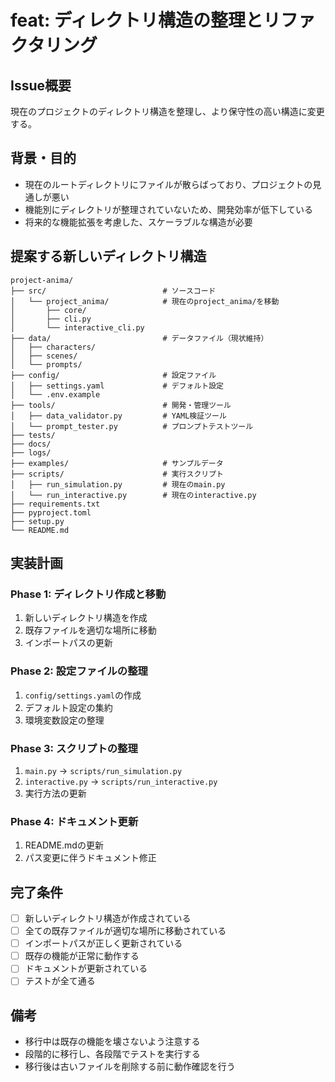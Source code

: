 # feat: ディレクトリ構造の整理とリファクタリング

## Issue概要
現在のプロジェクトのディレクトリ構造を整理し、より保守性の高い構造に変更する。

## 背景・目的
- 現在のルートディレクトリにファイルが散らばっており、プロジェクトの見通しが悪い
- 機能別にディレクトリが整理されていないため、開発効率が低下している
- 将来的な機能拡張を考慮した、スケーラブルな構造が必要

## 提案する新しいディレクトリ構造

```
project-anima/
├── src/                          # ソースコード
│   └── project_anima/            # 現在のproject_anima/を移動
│       ├── core/
│       ├── cli.py
│       └── interactive_cli.py
├── data/                         # データファイル（現状維持）
│   ├── characters/
│   ├── scenes/
│   └── prompts/
├── config/                       # 設定ファイル
│   ├── settings.yaml             # デフォルト設定
│   └── .env.example
├── tools/                        # 開発・管理ツール
│   ├── data_validator.py         # YAML検証ツール
│   └── prompt_tester.py          # プロンプトテストツール
├── tests/
├── docs/
├── logs/
├── examples/                     # サンプルデータ
├── scripts/                      # 実行スクリプト
│   ├── run_simulation.py         # 現在のmain.py
│   └── run_interactive.py        # 現在のinteractive.py
├── requirements.txt
├── pyproject.toml
├── setup.py
└── README.md
```

## 実装計画

### Phase 1: ディレクトリ作成と移動
1. 新しいディレクトリ構造を作成
2. 既存ファイルを適切な場所に移動
3. インポートパスの更新

### Phase 2: 設定ファイルの整理
1. `config/settings.yaml`の作成
2. デフォルト設定の集約
3. 環境変数設定の整理

### Phase 3: スクリプトの整理
1. `main.py` → `scripts/run_simulation.py`
2. `interactive.py` → `scripts/run_interactive.py`
3. 実行方法の更新

### Phase 4: ドキュメント更新
1. README.mdの更新
2. パス変更に伴うドキュメント修正

## 完了条件
- [ ] 新しいディレクトリ構造が作成されている
- [ ] 全ての既存ファイルが適切な場所に移動されている
- [ ] インポートパスが正しく更新されている
- [ ] 既存の機能が正常に動作する
- [ ] ドキュメントが更新されている
- [ ] テストが全て通る

## 備考
- 移行中は既存の機能を壊さないよう注意する
- 段階的に移行し、各段階でテストを実行する
- 移行後は古いファイルを削除する前に動作確認を行う 